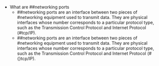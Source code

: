 - What are ##networking ports
	- ##networking ports are an interface between two pieces of #networking equipment used to transmit data. They are physical interfaces whose number corresponds to a particular protocol type, such as the Transmission Control Protocol and Internet Protocol (#tcp/IP).
	- ##networking ports are an interface between two pieces of #networking equipment used to transmit data. They are physical interfaces whose number corresponds to a particular protocol type, such as the Transmission Control Protocol and Internet Protocol (#{}tcp/IP).